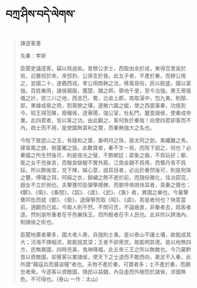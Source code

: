 # བཀྲ་ཤིས་བདེ་ལེགས་
> 諫逐客書
> 
> 先秦：李斯 
> 
> 臣聞吏議逐客，竊以爲過矣。昔穆公求士，西取由余於戎，東得百里奚於宛，迎蹇叔於宋，來邳豹、公孫支於晉。此五子者，不產於秦，而穆公用之，並國二十，遂霸西戎。孝公用商鞅之法，移風易俗，民以殷盛，國以富強，百姓樂用，諸侯親服，獲楚、魏之師，舉地千里，至今治強。惠王用張儀之計，拔三川之地，西並巴、蜀，北收上郡，南取漢中，包九夷，制鄢、郢，東據成皋之險，割膏腴之壤，遂散六國之縱，使之西面事秦，功施到今。昭王得范雎，廢穰侯，逐華陽，強公室，杜私門，蠶食諸侯，使秦成帝業。此四君者，皆以客之功。由此觀之，客何負於秦哉！向使四君卻客而不內，疏士而不用，是使國無富利之實，而秦無強大之名也。
> 
> 今陛下致崑山之玉，有隨和之寶，垂明月之珠，服太阿之劍，乘纖離之馬，建翠鳳之旗，樹靈鼉之鼓。此數寶者，秦不生一焉，而陛下說之，何也？必秦國之所生然後可，則是夜光之璧，不飾朝廷；犀象之器，不爲玩好；鄭、衛之女不充後宮，而駿良駃騠不實外廄，江南金錫不爲用，西蜀丹青不爲採。所以飾後宮，充下陳，娛心意，說耳目者，必出於秦然後可，則是宛珠之簪，傅璣之珥，阿縞之衣，錦繡之飾不進於前，而隨俗雅化，佳冶窈窕，趙女不立於側也。夫擊甕叩缶彈箏搏髀，而歌呼嗚嗚快耳者，真秦之聲也；《鄭》、《衛》、《桑間》，《韶》、《虞》、《武》、《象》者，異國之樂也。今棄擊甕叩缶而就《鄭》、《衛》，退彈箏而取《昭》、《虞》，若是者何也？快意當前，適觀而已矣。今取人則不然。不問可否，不論曲直，非秦者去，爲客者逐。然則是所重者在乎色樂珠玉，而所輕者在乎人民也。此非所以跨海內、制諸侯之術也。
> 
> 臣聞地廣者粟多，國大者人衆，兵強則士勇。是以泰山不讓土壤，故能成其大；河海不擇細流，故能就其深；王者不卻衆庶，故能明其德。是以地無四方，民無異國，四時充美，鬼神降福，此五帝三王之所以無敵也。今乃棄黔首以資敵國，卻賓客以業諸侯，使天下之士退而不敢西向，裹足不入秦，此所謂“藉寇兵而齎盜糧”者也。夫物不產於秦，可寶者多；士不產於秦，而願忠者衆。今逐客以資敵國，損民以益讎，內自虛而外樹怨於諸侯，求國無危，不可得也。(泰山 一作：太山)
>